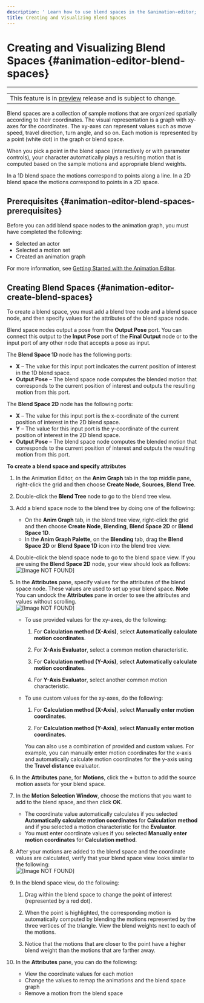 ```yaml
---
description: ' Learn how to use blend spaces in the &animation-editor;. '
title: Creating and Visualizing Blend Spaces
---
```

# Creating and Visualizing Blend Spaces {#animation-editor-blend-spaces}


****  

|  | 
| --- |
| This feature is in [preview](https://docs.aws.amazon.com/lumberyard/latest/userguide/ly-glos-chap.html#preview) release and is subject to change\.  | 

Blend spaces are a collection of sample motions that are organized spatially according to their coordinates\. The visual representation is a graph with xy\-axes for the coordinates\. The xy\-axes can represent values such as move speed, travel direction, turn angle, and so on\. Each motion is represented by a point \(white dot\) in the graph or blend space\.

When you pick a point in the blend space \(interactively or with parameter controls\), your character automatically plays a resulting motion that is computed based on the sample motions and appropriate blend weights\.

In a 1D blend space the motions correspond to points along a line\. In a 2D blend space the motions correspond to points in a 2D space\.

## Prerequisites {#animation-editor-blend-spaces-prerequisites}

Before you can add blend space nodes to the animation graph, you must have completed the following:
+ Selected an actor
+ Selected a motion set
+ Created an animation graph

For more information, see [Getting Started with the Animation Editor](/docs/userguide/animation/editor/quick-start.md)\.

## Creating Blend Spaces {#animation-editor-create-blend-spaces}

To create a blend space, you must add a blend tree node and a blend space node, and then specify values for the attributes of the blend space node\.

Blend space nodes output a pose from the **Output Pose** port\. You can connect this output to the **Input Pose** port of the **Final Output** node or to the input port of any other node that accepts a pose as input\.

The **Blend Space 1D** node has the following ports:
+ **X** – The value for this input port indicates the current position of interest in the 1D blend space\.
+ **Output Pose** – The blend space node computes the blended motion that corresponds to the current position of interest and outputs the resulting motion from this port\.

The **Blend Space 2D** node has the following ports:
+ **X** – The value for this input port is the x\-coordinate of the current position of interest in the 2D blend space\.
+ **Y** – The value for this input port is the y\-coordinate of the current position of interest in the 2D blend space\.
+ **Output Pose** – The blend space node computes the blended motion that corresponds to the current position of interest and outputs the resulting motion from this port\.

**To create a blend space and specify attributes**

1. In the Animation Editor, on the **Anim Graph** tab in the top middle pane, right\-click the grid and then choose **Create Node**, **Sources**, **Blend Tree**\.

1. Double\-click the **Blend Tree** node to go to the blend tree view\.

1. Add a blend space node to the blend tree by doing one of the following:
   + On the **Anim Graph** tab, in the blend tree view, right\-click the grid and then choose **Create Node**, **Blending**, **Blend Space 2D** or **Blend Space 1D**\.
   + In the **Anim Graph Palette**, on the **Blending** tab, drag the **Blend Space 2D** or **Blend Space 1D** icon into the blend tree view\.

1. Double\-click the blend space node to go to the blend space view\. If you are using the **Blend Space 2D** node, your view should look as follows:  
![\[Image NOT FOUND\]](/images/userguide/actor-animation/blend-space-2d-node-view.png)

1. In the **Attributes** pane, specify values for the attributes of the blend space node\. These values are used to set up your blend space\.
**Note**  
You can undock the **Attributes** pane in order to see the attributes and values without scrolling\.  
![\[Image NOT FOUND\]](/images/userguide/actor-animation/animation-editor-attributes-pane.png)
   + To use provided values for the xy\-axes, do the following:

     1. For **Calculation method \(X\-Axis\)**, select **Automatically calculate motion coordinates**\.

     1. For **X\-Axis Evaluator**, select a common motion characteristic\.

     1. For **Calculation method \(Y\-Axis\)**, select **Automatically calculate motion coordinates**\.

     1. For **Y\-Axis Evaluator**, select another common motion characteristic\.
   + To use custom values for the xy\-axes, do the following:

     1. For **Calculation method \(X\-Axis\)**, select **Manually enter motion coordinates**\.

     1. For **Calculation method \(Y\-Axis\)**, select **Manually enter motion coordinates**\.

     You can also use a combination of provided and custom values\. For example, you can manually enter motion coordinates for the x\-axis and automatically calculate motion coordinates for the y\-axis using the **Travel distance** evaluator\.

1. In the **Attributes** pane, for **Motions**, click the **\+** button to add the source motion assets for your blend space\.

1. In the **Motion Selection Window**, choose the motions that you want to add to the blend space, and then click **OK**\.
   + The coordinate value automatically calculates if you selected **Automatically calculate motion coordinates** for **Calculation method** and if you selected a motion characteristic for the **Evaluator**\.
   + You must enter coordinate values if you selected **Manually enter motion coordinates** for **Calculation method**\.

1. After your motions are added to the blend space and the coordinate values are calculated, verify that your blend space view looks similar to the following:  
![\[Image NOT FOUND\]](/images/userguide/actor-animation/animation-editor-blend-space-example.png)

1. In the blend space view, do the following:

   1. Drag within the blend space to change the point of interest \(represented by a red dot\)\.

   1. When the point is highlighted, the corresponding motion is automatically computed by blending the motions represented by the three vertices of the triangle\. View the blend weights next to each of the motions\.

   1. Notice that the motions that are closer to the point have a higher blend weight than the motions that are farther away\.

1. In the **Attributes** pane, you can do the following:
   + View the coordinate values for each motion
   + Change the values to remap the animations and the blend space graph
   + Remove a motion from the blend space